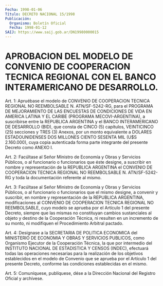 ```yaml
---
Fecha: 1998-01-06
Título: DECRETO NACIONAL 15/1998
Publicación:
  Organismo: Boletín Oficial
  Fecha: 1998-01-12
SAIJ: https://www.saij.gob.ar/DN19980000015
---
```

# APROBACION DEL MODELO DE CONVENIO DE COOPERACION TECNICA REGIONAL CON EL BANCO INTERAMERICANO DE DESARROLLO.

<a id="1"></a>
Art. 1: Apruébase el modelo de CONVENIO DE COOPERACION TECNICA REGIONAL  NO REEMBOLSABLE N. ATN/SF-5242-RG, para  el  PROGRAMA DE MEJORAMIENTO DE  LAS  ENCUESTAS  DE  CONDICIONES DE VIDA EN AMERICA LATINA Y EL CARIBE (PROGRAMA MECOVI-ARGENTINA), a suscribirse entre la  REPUBLICA  ARGENTINA  y el BANCO INTERAMERICANO  DE  DESARROLLO (BID),  que  consta  de  CINCO   (5)  capítulos,  VEINTICINCO  (25) secciones y TRES (3) Anexos, por  un  monto  equivalente  a DOLARES ESTADOUNIDENSES  DOS  MILLONES  CIENTO SESENTA MIL (U$S 2.160.000), cuya copia autenticada forma parte  integrante del presente Decreto como ANEXO I.

<a id="2"></a>
Art.  2: Facúltase  al Señor Ministro  de  Economía  y  Obras  y Servicios  Públicos,  o al  funcionario  o  funcionarios  que  éste designe, a suscribir en  nombre  y  representación  de la REPUBLICA ARGENTINA el CONVENIO DE COOPERACION TECNICA REGIONAL NO REEMBOLSABLE N. ATN/SF-5242-RG y toda la documentación  referente al mismo.

<a id="3"></a>
Art.  3: Facúltase  al  Señor  Ministro  de  Economía y Obras  y Servicios Públicos, o al funcionario o funcionarios  que  el  mismo designe,  a convenir y suscribir, en nombre y representación de  la REPUBLICA ARGENTINA,  modificaciones  al  CONVENIO  DE  COOPERACION TECNICA  REGIONAL  NO REEMBOLSABLE, cuyo modelo se aprueba  por  el Artículo  1  del  presente  Decreto,  siempre  que  las  mismas  no constituyan  cambios   sustanciales  al  objeto  y  destino  de  la Cooperación Técnica, ni  resulten  en un incremento de su monto, ni modifiquen el Procedimiento Arbitral pactado.

<a id="4"></a>
Art.  4:  Desígnase  a la SECRETARIA DE  POLITICA  ECONOMICA  del MINISTERIO DE ECONOMIA Y OBRAS Y SERVICIOS PUBLICOS, como Organismo Ejecutor de la Cooperación  Técnica,  la  que  por  intermedio  del INSTITUTO NACIONAL DE ESTADISTICA Y CENSOS (INDEC), efectuará todas las  operaciones  necesarias  para  la realización de los objetivos establecidos  en  el  modelo de Convenio  que  se  aprueba  por  el Artículo  1  del  presente    Decreto,   conforme  las  condiciones establecidas en el mismo.

<a id="5"></a>
Art. 5: Comuníquese, publíquese, dése a  la Dirección Nacional del Registro  Oficial  y archívese.